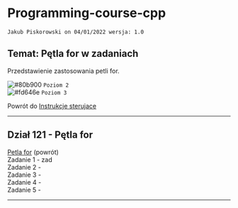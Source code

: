 # Programming-course-cpp

`Jakub Piskorowski on 04/01/2022 wersja: 1.0`

## Temat: Pętla for w zadaniach

Przedstawienie zastosowania petli for.

![#80b900](https://via.placeholder.com/15/80b900/000000?text=+) `Poziom 2` \
![#fd646e](https://via.placeholder.com/15/fd646e/000000?text=+) `Poziom 3`

Powrót do [Instrukcje sterujace ](/1-programowanie-strukturalne/1-2-instrukcje-sterujace/README.md)

---

## Dział 121 - Pętla for

[Petla for](/1-programowanie-strukturalne/1-2-instrukcje-sterujace/1-2-1-petla-for/README.md) (powrót) \
Zadanie 1 - zad \
Zadanie 2 -  \
Zadanie 3 -  \
Zadanie 4 -  \
Zadanie 5 - 

---

